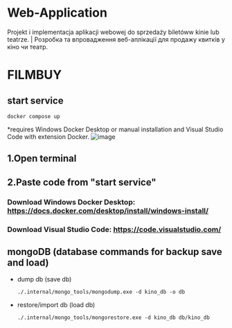 # Web-Application
Projekt i implementacja aplikacji webowej do sprzedaży biletóww kinie lub teatrze. | Розробка та впровадження веб-аплікації для продажу квитків у кіно чи театр.

# FILMBUY

## start service

```
docker compose up
``` 
*requires Windows Docker Desktop or manual installation and Visual Studio Code with extension Docker.
![image](https://github.com/MNLT-Null/Web-Application/assets/158077285/e461cf2a-b6cc-44c0-aa08-415d1ce216b2)
## 1.Open terminal
## 2.Paste code from "start service"
### Download Windows Docker Desktop: https://docs.docker.com/desktop/install/windows-install/
### Download Visual Studio Code: https://code.visualstudio.com/

## mongoDB (database commands for backup save and load)

* dump db (save db)
    ```
    ./.internal/mongo_tools/mongodump.exe -d kino_db -o db
    ```
* restore/import db (load db)
    ```
    ./.internal/mongo_tools/mongorestore.exe -d kino_db db/kino_db
    ```
